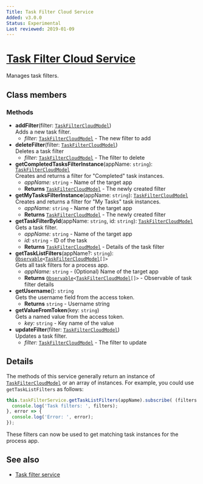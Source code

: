 ```yaml
---
Title: Task Filter Cloud Service
Added: v3.0.0
Status: Experimental
Last reviewed: 2019-01-09
---
```


# [Task Filter Cloud Service](../../lib/process-services-cloud/src/lib/task/task-filters/services/task-filter-cloud.service.ts "Defined in task-filter-cloud.service.ts")

Manages task filters.

## Class members

### Methods

-   **addFilter**(filter: [`TaskFilterCloudModel`](../../lib/process-services-cloud/src/lib/task/task-filters/models/filter-cloud.model.ts))<br/>
    Adds a new task filter.
    -   _filter:_ [`TaskFilterCloudModel`](../../lib/process-services-cloud/src/lib/task/task-filters/models/filter-cloud.model.ts)  - The new filter to add
-   **deleteFilter**(filter: [`TaskFilterCloudModel`](../../lib/process-services-cloud/src/lib/task/task-filters/models/filter-cloud.model.ts))<br/>
    Deletes a task filter
    -   _filter:_ [`TaskFilterCloudModel`](../../lib/process-services-cloud/src/lib/task/task-filters/models/filter-cloud.model.ts)  - The filter to delete
-   **getCompletedTasksFilterInstance**(appName: `string`): [`TaskFilterCloudModel`](../../lib/process-services-cloud/src/lib/task/task-filters/models/filter-cloud.model.ts)<br/>
    Creates and returns a filter for "Completed" task instances.
    -   _appName:_ `string`  - Name of the target app
    -   **Returns** [`TaskFilterCloudModel`](../../lib/process-services-cloud/src/lib/task/task-filters/models/filter-cloud.model.ts) - The newly created filter
-   **getMyTasksFilterInstance**(appName: `string`): [`TaskFilterCloudModel`](../../lib/process-services-cloud/src/lib/task/task-filters/models/filter-cloud.model.ts)<br/>
    Creates and returns a filter for "My Tasks" task instances.
    -   _appName:_ `string`  - Name of the target app
    -   **Returns** [`TaskFilterCloudModel`](../../lib/process-services-cloud/src/lib/task/task-filters/models/filter-cloud.model.ts) - The newly created filter
-   **getTaskFilterById**(appName: `string`, id: `string`): [`TaskFilterCloudModel`](../../lib/process-services-cloud/src/lib/task/task-filters/models/filter-cloud.model.ts)<br/>
    Gets a task filter.
    -   _appName:_ `string`  - Name of the target app
    -   _id:_ `string`  - ID of the task
    -   **Returns** [`TaskFilterCloudModel`](../../lib/process-services-cloud/src/lib/task/task-filters/models/filter-cloud.model.ts) - Details of the task filter
-   **getTaskListFilters**(appName?: `string`): [`Observable`](http://reactivex.io/documentation/observable.html)`<`[`TaskFilterCloudModel`](../../lib/process-services-cloud/src/lib/task/task-filters/models/filter-cloud.model.ts)`[]>`<br/>
    Gets all task filters for a process app.
    -   _appName:_ `string`  - (Optional) Name of the target app
    -   **Returns** [`Observable`](http://reactivex.io/documentation/observable.html)`<`[`TaskFilterCloudModel`](../../lib/process-services-cloud/src/lib/task/task-filters/models/filter-cloud.model.ts)`[]>` - Observable of task filter details
-   **getUsername**(): `string`<br/>
    Gets the username field from the access token.
    -   **Returns** `string` - Username string
-   **getValueFromToken**(key: `string`)<br/>
    Gets a named value from the access token.
    -   _key:_ `string`  - Key name of the value
-   **updateFilter**(filter: [`TaskFilterCloudModel`](../../lib/process-services-cloud/src/lib/task/task-filters/models/filter-cloud.model.ts))<br/>
    Updates a task filter.
    -   _filter:_ [`TaskFilterCloudModel`](../../lib/process-services-cloud/src/lib/task/task-filters/models/filter-cloud.model.ts)  - The filter to update

## Details

The methods of this service generally return an instance of [`TaskFilterCloudModel`](../../lib/process-services-cloud/src/lib/task/task-filters/models/filter-cloud.model.ts) or
an array of instances. For example, you could use `getTaskListFilters` as follows:

```ts
this.taskFilterService.getTaskListFilters(appName).subscribe( (filters: TaskFilterCloudModel[]) => {
  console.log('Task filters: ', filters);
}, error => {
  console.log('Error: ', error);
});
```

These filters can now be used to get matching task instances for the process app.

## See also

-   [Task filter service](../process-services/task-filter.service.md)
